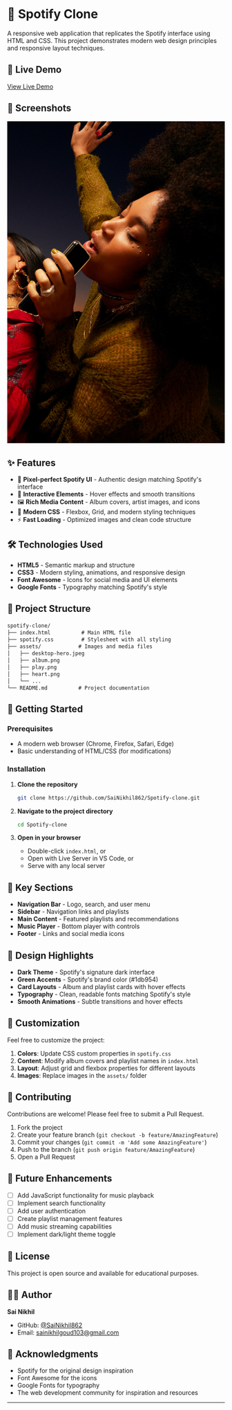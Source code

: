 # 🎵 Spotify Clone

A responsive web application that replicates the Spotify interface using HTML and CSS. This project demonstrates modern web design principles and responsive layout techniques.

## 🚀 Live Demo

[View Live Demo](https://sainikhil862.github.io/Spotify-clone/)
## 📸 Screenshots

![Spotify Clone Preview](assets/desktop-hero.jpeg)

## ✨ Features

- 🎨 **Pixel-perfect Spotify UI** - Authentic design matching Spotify's interface
- 🎵 **Interactive Elements** - Hover effects and smooth transitions
- 🖼️ **Rich Media Content** - Album covers, artist images, and icons
- 🎯 **Modern CSS** - Flexbox, Grid, and modern styling techniques
- ⚡ **Fast Loading** - Optimized images and clean code structure

## 🛠️ Technologies Used

- **HTML5** - Semantic markup and structure
- **CSS3** - Modern styling, animations, and responsive design
- **Font Awesome** - Icons for social media and UI elements
- **Google Fonts** - Typography matching Spotify's style

## 📁 Project Structure

```
spotify-clone/
├── index.html          # Main HTML file
├── spotify.css         # Stylesheet with all styling
├── assets/            # Images and media files
│   ├── desktop-hero.jpeg
│   ├── album.png
│   ├── play.png
│   ├── heart.png
│   └── ...
└── README.md          # Project documentation
```

## 🚀 Getting Started

### Prerequisites
- A modern web browser (Chrome, Firefox, Safari, Edge)
- Basic understanding of HTML/CSS (for modifications)

### Installation

1. **Clone the repository**
   ```bash
   git clone https://github.com/SaiNikhil862/Spotify-clone.git
   ```

2. **Navigate to the project directory**
   ```bash
   cd Spotify-clone
   ```

3. **Open in your browser**
   - Double-click `index.html`, or
   - Open with Live Server in VS Code, or
   - Serve with any local server

## 🎯 Key Sections

- **Navigation Bar** - Logo, search, and user menu
- **Sidebar** - Navigation links and playlists
- **Main Content** - Featured playlists and recommendations
- **Music Player** - Bottom player with controls
- **Footer** - Links and social media icons

## 🎨 Design Highlights

- **Dark Theme** - Spotify's signature dark interface
- **Green Accents** - Spotify's brand color (#1db954)
- **Card Layouts** - Album and playlist cards with hover effects
- **Typography** - Clean, readable fonts matching Spotify's style
- **Smooth Animations** - Subtle transitions and hover effects

## 🔧 Customization

Feel free to customize the project:

1. **Colors**: Update CSS custom properties in `spotify.css`
2. **Content**: Modify album covers and playlist names in `index.html`
3. **Layout**: Adjust grid and flexbox properties for different layouts
4. **Images**: Replace images in the `assets/` folder

## 🤝 Contributing

Contributions are welcome! Please feel free to submit a Pull Request.

1. Fork the project
2. Create your feature branch (`git checkout -b feature/AmazingFeature`)
3. Commit your changes (`git commit -m 'Add some AmazingFeature'`)
4. Push to the branch (`git push origin feature/AmazingFeature`)
5. Open a Pull Request

## 📝 Future Enhancements

- [ ] Add JavaScript functionality for music playback
- [ ] Implement search functionality
- [ ] Add user authentication
- [ ] Create playlist management features
- [ ] Add music streaming capabilities
- [ ] Implement dark/light theme toggle

## 📄 License

This project is open source and available for educational purposes.

## 👨‍💻 Author

**Sai Nikhil**
- GitHub: [@SaiNikhil862](https://github.com/SaiNikhil862)
- Email: sainikhilgoud103@gmail.com

## 🙏 Acknowledgments

- Spotify for the original design inspiration
- Font Awesome for the icons
- Google Fonts for typography
- The web development community for inspiration and resources

---

